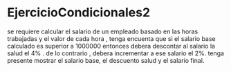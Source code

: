 # EjercicioCondicionales2
se requiere calcular el salario de un empleado basado en las horas trabajadas y el valor de cada hora , tenga encuenta que si el salario base calculado es superior a 1000000 entonces debera descontar al salario la salud el 4% . de lo contrario , debera incrementar a ese salario el 2%. tenga presente mostrar el salario base, el descuento salud y el salario final.
